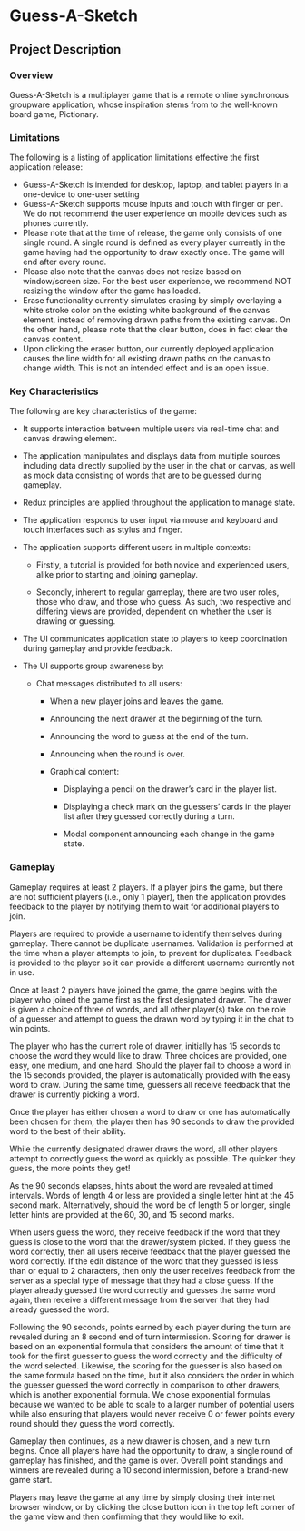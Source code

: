 # Guess-A-Sketch

## Project Description

### Overview

Guess-A-Sketch is a multiplayer game that is a remote online synchronous groupware application, whose inspiration stems from to the well-known board game, Pictionary.

### Limitations

The following is a listing of application limitations effective the first application release:

- Guess-A-Sketch is intended for desktop, laptop, and tablet players in a one-device to one-user setting
- Guess-A-Sketch supports mouse inputs and touch with finger or pen. We do not recommend the user experience on mobile devices such as phones currently.
- Please note that at the time of release, the game only consists of one single round. A single round is defined as every player currently in the game having had the opportunity to draw exactly once. The game will end after every round.
- Please also note that the canvas does not resize based on window/screen size. For the best user experience, we recommend NOT resizing the window after the game has loaded.
- Erase functionality currently simulates erasing by simply overlaying a white stroke color on the existing white background of the canvas element, instead of removing drawn paths from the existing canvas. On the other hand, please note that the clear button, does in fact clear the canvas content.
- Upon clicking the eraser button, our currently deployed application causes the line width for all existing drawn paths on the canvas to change width. This is not an intended effect and is an open issue.

### Key Characteristics

The following are key characteristics of the game:

- It supports interaction between multiple users via real-time chat and canvas drawing element.

- The application manipulates and displays data from multiple sources including data directly supplied by the user in the chat or canvas, as well as mock data consisting of words that are to be guessed during gameplay.

- Redux principles are applied throughout the application to manage state.

- The application responds to user input via mouse and keyboard and touch interfaces such as stylus and finger.

- The application supports different users in multiple contexts:

  - Firstly, a tutorial is provided for both novice and experienced users, alike prior to starting and joining gameplay.

  - Secondly, inherent to regular gameplay, there are two user roles, those who draw, and those who guess. As such, two respective and differing views are provided, dependent on whether the user is drawing or guessing.

- The UI communicates application state to players to keep coordination during gameplay and provide feedback.

- The UI supports group awareness by:

  - Chat messages distributed to all users:

    - When a new player joins and leaves the game.

    - Announcing the next drawer at the beginning of the turn.

    - Announcing the word to guess at the end of the turn.

    - Announcing when the round is over.

    - Graphical content:

      - Displaying a pencil on the drawer’s card in the player list.

      - Displaying a check mark on the guessers’ cards in the player list after they guessed correctly during a turn.

      - Modal component announcing each change in the game state.

### Gameplay

Gameplay requires at least 2 players. If a player joins the game, but there are not sufficient players (i.e., only 1 player), then the application provides feedback to the player by notifying them to wait for additional players to join.

Players are required to provide a username to identify themselves during gameplay. There cannot be duplicate usernames. Validation is performed at the time when a player attempts to join, to prevent for duplicates. Feedback is provided to the player so it can provide a different username currently not in use.

Once at least 2 players have joined the game, the game begins with the player who joined the game first as the first designated drawer. The drawer is given a choice of three of words, and all other player(s) take on the role of a guesser and attempt to guess the drawn word by typing it in the chat to win points.

The player who has the current role of drawer, initially has 15 seconds to choose the word they would like to draw. Three choices are provided, one easy, one medium, and one hard. Should the player fail to choose a word in the 15 seconds provided, the player is automatically provided with the easy word to draw. During the same time, guessers all receive feedback that the drawer is currently picking a word.

Once the player has either chosen a word to draw or one has automatically been chosen for them, the player then has 90 seconds to draw the provided word to the best of their ability.

While the currently designated drawer draws the word, all other players attempt to correctly guess the word as quickly as possible. The quicker they guess, the more points they get!

As the 90 seconds elapses, hints about the word are revealed at timed intervals. Words of length 4 or less are provided a single letter hint at the 45 second mark. Alternatively, should the word be of length 5 or longer, single letter hints are provided at the 60, 30, and 15 second marks.

When users guess the word, they receive feedback if the word that they guess is close to the word that the drawer/system picked. If they guess the word correctly, then all users receive feedback that the player guessed the word correctly. If the edit distance of the word that they guessed is less than or equal to 2 characters, then only the user receives feedback from the server as a special type of message that they had a close guess. If the player already guessed the word correctly and guesses the same word again, then receive a different message from the server that they had already guessed the word.

Following the 90 seconds, points earned by each player during the turn are revealed during an 8 second end of turn intermission. Scoring for drawer is based on an exponential formula that considers the amount of time that it took for the first guesser to guess the word correctly and the difficulty of the word selected. Likewise, the scoring for the guesser is also based on the same formula based on the time, but it also considers the order in which the guesser guessed the word correctly in comparison to other drawers, which is another exponential formula. We chose exponential formulas because we wanted to be able to scale to a larger number of potential users while also ensuring that players would never receive 0 or fewer points every round should they guess the word correctly.

Gameplay then continues, as a new drawer is chosen, and a new turn begins. Once all players have had the opportunity to draw, a single round of gameplay has finished, and the game is over. Overall point standings and winners are revealed during a 10 second intermission, before a brand-new game start.

Players may leave the game at any time by simply closing their internet browser window, or by clicking the close button icon in the top left corner of the game view and then confirming that they would like to exit.
